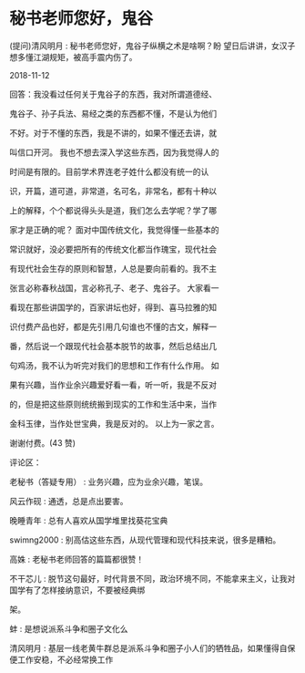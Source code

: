 # 秘书老师您好，鬼谷

(提问)清风明月 : 秘书老师您好，鬼谷子纵横之术是啥啊？盼 望日后讲讲，女汉子想多懂江湖规矩，被高手震内伤了。

2018-11-12

回答：我没看过任何关于鬼谷子的东西，我对所谓道德经、

鬼谷子、孙子兵法、易经之类的东西都不懂，不是认为他们

不好。对于不懂的东西，我是不讲的，如果不懂还去讲，就

叫信口开河。 我也不想去深入学这些东西，因为我觉得人的

时间是有限的。目前学术界连老子姓什么都没有统一的认

识，开篇，道可道，非常道，名可名，非常名，都有十种以

上的解释，个个都说得头头是道，我们怎么去学呢？学了哪

家才是正确的呢？ 面对中国传统文化，我觉得懂一些基本的

常识就好，没必要把所有的传统文化都当作瑰宝，现代社会

有现代社会生存的原则和智慧，人总是要向前看的。我不主

张言必称春秋战国，言必称孔子、老子、鬼谷子。 大家看一

看现在那些讲国学的，百家讲坛也好，得到、喜马拉雅的知

识付费产品也好，都是先引用几句谁也不懂的古文，解释一

番，然后说一个跟现代社会基本脱节的故事，然后总结出几

句鸡汤，我不认为听完对我们的思想和工作有什么作用。 如

果有兴趣，当作业余兴趣爱好看一看，听一听，我是不反对

的，但是把这些原则统统搬到现实的工作和生活中来，当作

金科玉律，当作处世宝典，我是反对的。 以上为一家之言。

谢谢付费。(43 赞)

评论区：

老秘书（答疑专用） : 业务兴趣，应为业余兴趣，笔误。

风云作砚 : 通透，总是点出要害。

晚睡青年 : 总有人喜欢从国学堆里找葵花宝典

swimng2000 : 别高估这些东西，从现代管理和现代科技来说，很多是糟粕。

高姝 : 老秘书老师回答的篇篇都很赞！

不干芯儿 : 脱节这句最好，时代背景不同，政治环境不同，不能拿来主义，让我对国学有了怎样接纳意识，不要被经典绑

架。

蚌 : 是想说派系斗争和圈子文化么

清风明月 : 基层一线老黄牛群总是派系斗争和圈子小人们的牺牲品，如果懂得自保便工作安稳，不必经常换工作